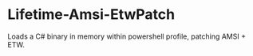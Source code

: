 # Lifetime-Amsi-EtwPatch
Loads a C# binary in memory within powershell profile, patching AMSI + ETW.
